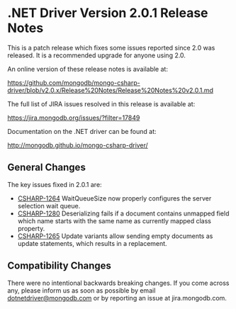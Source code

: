 # .NET Driver Version 2.0.1 Release Notes

This is a patch release which fixes some issues reported since 2.0 was released. It is a recommended
upgrade for anyone using 2.0.

An online version of these release notes is available at:

https://github.com/mongodb/mongo-csharp-driver/blob/v2.0.x/Release%20Notes/Release%20Notes%20v2.0.1.md

The full list of JIRA issues resolved in this release is available at:

https://jira.mongodb.org/issues/?filter=17849

Documentation on the .NET driver can be found at:

http://mongodb.github.io/mongo-csharp-driver/

## General Changes

The key issues fixed in 2.0.1 are:

- [CSHARP-1264](https://jira.mongodb.org/browse/CSHARP-1264) WaitQueueSize now properly configures the server selection wait queue.
- [CSHARP-1280](https://jira.mongodb.org/browse/CSHARP-1280) Deserializing fails if a document contains unmapped field which name starts with the same name as currently mapped class property.
- [CSHARP-1265](https://jira.mongodb.org/browse/CSHARP-1265) Update variants allow sending empty documents as update statements, which results in a replacement.


## Compatibility Changes

There were no intentional backwards breaking changes.  If you come across any,
please inform us as soon as possible by email dotnetdriver@mongodb.com or by reporting 
an issue at jira.mongodb.com.